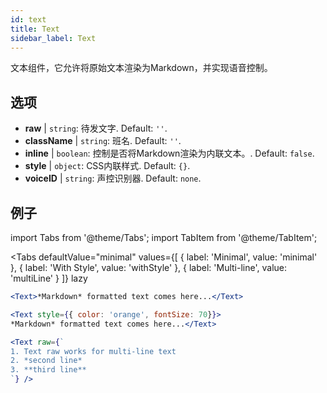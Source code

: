 ```yaml
---
id: text 
title: Text
sidebar_label: Text
---
```


文本组件，它允许将原始文本渲染为Markdown，并实现语音控制。

## 选项

* __raw__ | `string`: 待发文字. Default: `''`.
* __className__ | `string`: 班名. Default: `''`.
* __inline__ | `boolean`: 控制是否将Markdown渲染为内联文本。. Default: `false`.
* __style__ | `object`: CSS内联样式. Default: `{}`.
* __voiceID__ | `string`: 声控识别器. Default: `none`.


## 例子


import Tabs from '@theme/Tabs';
import TabItem from '@theme/TabItem';

<Tabs
    defaultValue="minimal"
    values={[
        { label: 'Minimal', value: 'minimal' },
        { label: 'With Style', value: 'withStyle' },
        { label: 'Multi-line', value: 'multiLine' }
    ]}
    lazy
>
<TabItem value="minimal">

```jsx live
<Text>*Markdown* formatted text comes here...</Text>
```

</TabItem>

<TabItem value="withStyle">

```jsx live
<Text style={{ color: 'orange', fontSize: 70}}>
*Markdown* formatted text comes here...</Text>
```
</TabItem>

<TabItem value="multiLine">

```jsx live
<Text raw={`
1. Text raw works for multi-line text
2. *second line*
3. **third line**
`} />
```
</TabItem>

</Tabs>
